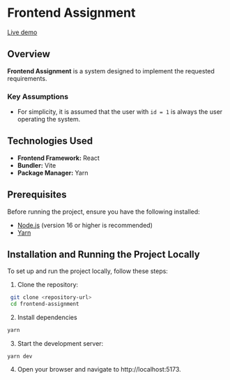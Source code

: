# Frontend Assignment

[Live demo](http://frontend-assignment-eta-six.vercel.app/)

## Overview

**Frontend Assignment** is a system designed to implement the requested requirements. 

### Key Assumptions
- For simplicity, it is assumed that the user with `id = 1` is always the user operating the system.

## Technologies Used
- **Frontend Framework:** React
- **Bundler:** Vite
- **Package Manager:** Yarn

## Prerequisites

Before running the project, ensure you have the following installed:
- [Node.js](https://nodejs.org/) (version 16 or higher is recommended)
- [Yarn](https://yarnpkg.com/)

## Installation and Running the Project Locally

To set up and run the project locally, follow these steps:

1. Clone the repository:
  ```bash
   git clone <repository-url>
   cd frontend-assignment
  ```
2. Install dependencies
 ```bash
 yarn
 ```
3. Start the development server:
```
yarn dev
```
4. Open your browser and navigate to http://localhost:5173.


